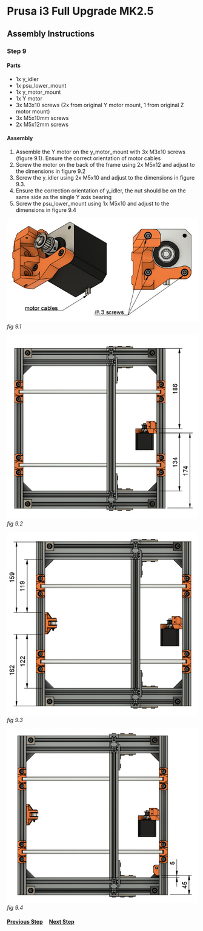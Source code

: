 # Prusa i3 Full Upgrade MK2.5

## Assembly Instructions

### Step 9

#### Parts  

* 1x y_idler
* 1x psu_lower_mount
* 1x y_motor_mount
* 1x Y motor
* 3x M3x10 screws (2x from original Y motor mount, 1 from original Z motor mount)
* 3x M5x10mm screws
* 2x M5x12mm screws

#### Assembly

1. Assemble the Y motor on the y_motor_mount with 3x M3x10 screws (figure 9.1). Ensure the correct orientation of motor cables
1. Screw the motor on the back of the frame using 2x M5x12 and adjust to the dimensions in figure 9.2
1. Screw the y_idler using 2x M5x10 and adjust to the dimensions in figure 9.3.
1. Ensure the correction orientation of y_idler, the nut should be on the same side as the single Y axis bearing
1. Screw the psu_lower_mount using 1x M5x10 and adjust to the dimensions in figure 9.4


![](img/fig9.1.jpg)\
*fig 9.1*

![](img/fig9.2.jpg)\
*fig 9.2*

![](img/fig9.3.jpg)\
*fig 9.3*

![](img/fig9.4.jpg)\
*fig 9.4*

#### [Previous Step](step08.md) &nbsp;&nbsp;&nbsp; [Next Step](step10.md)
